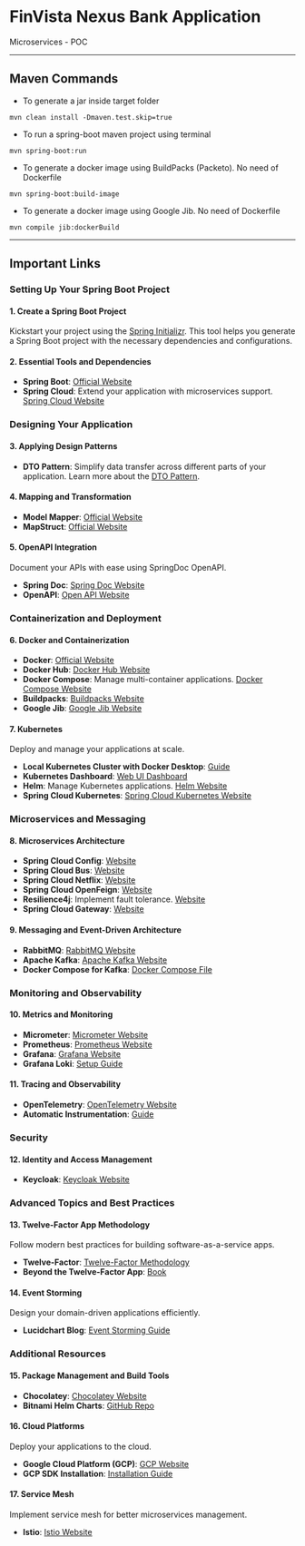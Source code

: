 # FinVista Nexus Bank Application

Microservices - POC

---

## Maven Commands

- To generate a jar inside target folder

```shell
mvn clean install -Dmaven.test.skip=true 
```

- To run a spring-boot maven project using terminal

```shell
mvn spring-boot:run
```

- To generate a docker image using BuildPacks (Packeto). No need of Dockerfile

```shell
mvn spring-boot:build-image 
```

- To generate a docker image using Google Jib. No need of Dockerfile

```shell
mvn compile jib:dockerBuild 
```

---

## Important Links

### Setting Up Your Spring Boot Project
#### 1. Create a Spring Boot Project
Kickstart your project using the [Spring Initializr](https://start.spring.io). This tool helps you generate a Spring Boot project with the necessary dependencies and configurations.

#### 2. Essential Tools and Dependencies
- **Spring Boot**: [Official Website](https://spring.io/projects/spring-boot)
- **Spring Cloud**: Extend your application with microservices support. [Spring Cloud Website](https://spring.io/projects/spring-cloud)

### Designing Your Application
#### 3. Applying Design Patterns
- **DTO Pattern**: Simplify data transfer across different parts of your application. Learn more about the [DTO Pattern](https://martinfowler.com/eaaCatalog/dataTransferObject.html).

#### 4. Mapping and Transformation
- **Model Mapper**: [Official Website](http://modelmapper.org/)
- **MapStruct**: [Official Website](https://mapstruct.org/)

#### 5. OpenAPI Integration
Document your APIs with ease using SpringDoc OpenAPI.
- **Spring Doc**: [Spring Doc Website](https://springdoc.org/)
- **OpenAPI**: [Open API Website](https://www.openapis.org/)

### Containerization and Deployment
#### 6. Docker and Containerization
- **Docker**: [Official Website](https://www.docker.com)
- **Docker Hub**: [Docker Hub Website](https://hub.docker.com)
- **Docker Compose**: Manage multi-container applications. [Docker Compose Website](https://docs.docker.com/compose/)
- **Buildpacks**: [Buildpacks Website](https://buildpacks.io)
- **Google Jib**: [Google Jib Website](https://github.com/GoogleContainerTools/jib)

#### 7. Kubernetes
Deploy and manage your applications at scale.
- **Local Kubernetes Cluster with Docker Desktop**: [Guide](https://docs.docker.com/desktop/kubernetes/)
- **Kubernetes Dashboard**: [Web UI Dashboard](https://kubernetes.io/docs/tasks/access-application-cluster/web-ui-dashboard/)
- **Helm**: Manage Kubernetes applications. [Helm Website](https://helm.sh)
- **Spring Cloud Kubernetes**: [Spring Cloud Kubernetes Website](https://spring.io/projects/spring-cloud-kubernetes)

### Microservices and Messaging
#### 8. Microservices Architecture
- **Spring Cloud Config**: [Website](https://spring.io/projects/spring-cloud-config)
- **Spring Cloud Bus**: [Website](https://spring.io/projects/spring-cloud-bus)
- **Spring Cloud Netflix**: [Website](https://spring.io/projects/spring-cloud-netflix)
- **Spring Cloud OpenFeign**: [Website](https://spring.io/projects/spring-cloud-openfeign)
- **Resilience4j**: Implement fault tolerance. [Website](https://resilience4j.readme.io)
- **Spring Cloud Gateway**: [Website](https://spring.io/projects/spring-cloud-gateway)

#### 9. Messaging and Event-Driven Architecture
- **RabbitMQ**: [RabbitMQ Website](https://www.rabbitmq.com)
- **Apache Kafka**: [Apache Kafka Website](https://kafka.apache.org)
- **Docker Compose for Kafka**: [Docker Compose File](https://github.com/bitnami/containers/blob/main/bitnami/kafka/docker-compose.yml)

### Monitoring and Observability
#### 10. Metrics and Monitoring
- **Micrometer**: [Micrometer Website](https://micrometer.io)
- **Prometheus**: [Prometheus Website](https://prometheus.io/)
- **Grafana**: [Grafana Website](https://grafana.com)
- **Grafana Loki**: [Setup Guide](https://grafana.com/docs/loki/latest/getting-started/)

#### 11. Tracing and Observability
- **OpenTelemetry**: [OpenTelemetry Website](https://opentelemetry.io/)
- **Automatic Instrumentation**: [Guide](https://opentelemetry.io/docs/instrumentation/java/automatic/)

### Security
#### 12. Identity and Access Management
- **Keycloak**: [Keycloak Website](https://www.keycloak.org/)

### Advanced Topics and Best Practices
#### 13. Twelve-Factor App Methodology
Follow modern best practices for building software-as-a-service apps.
- **Twelve-Factor**: [Twelve-Factor Methodology](https://12factor.net)
- **Beyond the Twelve-Factor App**: [Book](https://www.oreilly.com/library/view/beyond-the-twelve-factor/9781492042631/)

#### 14. Event Storming
Design your domain-driven applications efficiently.
- **Lucidchart Blog**: [Event Storming Guide](https://www.lucidchart.com/blog/ddd-event-storming)

### Additional Resources
#### 15. Package Management and Build Tools
- **Chocolatey**: [Chocolatey Website](https://chocolatey.org/)
- **Bitnami Helm Charts**: [GitHub Repo](https://github.com/bitnami/charts)

#### 16. Cloud Platforms
Deploy your applications to the cloud.
- **Google Cloud Platform (GCP)**: [GCP Website](https://cloud.google.com)
- **GCP SDK Installation**: [Installation Guide](https://cloud.google.com/sdk/docs/install)

#### 17. Service Mesh
Implement service mesh for better microservices management.
- **Istio**: [Istio Website](https://istio.io)